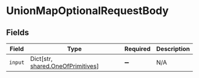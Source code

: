 # UnionMapOptionalRequestBody


## Fields

| Field                                                                       | Type                                                                        | Required                                                                    | Description                                                                 |
| --------------------------------------------------------------------------- | --------------------------------------------------------------------------- | --------------------------------------------------------------------------- | --------------------------------------------------------------------------- |
| `input`                                                                     | Dict[str, [shared.OneOfPrimitives](../../models/shared/oneofprimitives.md)] | :heavy_minus_sign:                                                          | N/A                                                                         |
